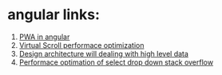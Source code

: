 # angular links: 

1. [PWA in angular](https://medium.com/poka-techblog/turn-your-angular-app-into-a-pwa-in-4-easy-steps-543510a9b626)
2. [Virtual Scroll performace optimization](https://medium.com/frontend-journeys/how-virtual-infinite-scrolling-works-239f7ee5aa58)
3. [Design architecture will dealing with high level data](https://angular-academy.com/angular-architecture-best-practices/)
4. [Performace optimation of select drop down stack overflow](https://stackoverflow.com/questions/53499477/angular-4-binding-dropdown-with-huge-data-set10000-records)
